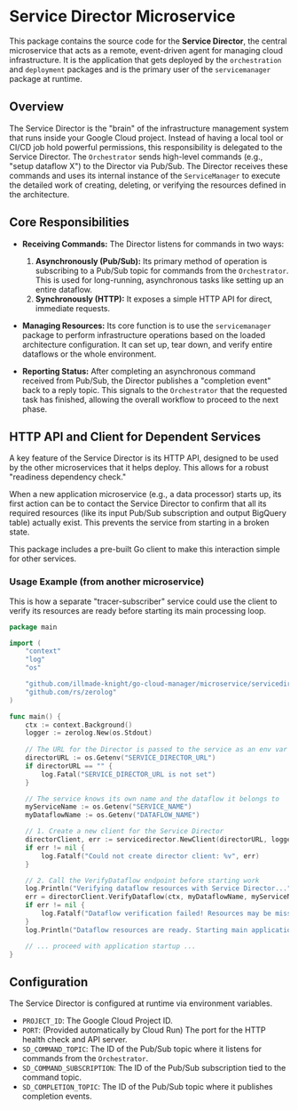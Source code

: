 # Service Director Microservice

This package contains the source code for the **Service Director**, the central microservice that acts as a remote, event-driven agent for managing cloud infrastructure. It is the application that gets deployed by the `orchestration` and `deployment` packages and is the primary user of the `servicemanager` package at runtime.

## Overview

The Service Director is the "brain" of the infrastructure management system that runs inside your Google Cloud project. Instead of having a local tool or CI/CD job hold powerful permissions, this responsibility is delegated to the Service Director. The `Orchestrator` sends high-level commands (e.g., "setup dataflow X") to the Director via Pub/Sub. The Director receives these commands and uses its internal instance of the `ServiceManager` to execute the detailed work of creating, deleting, or verifying the resources defined in the architecture.

## Core Responsibilities

* **Receiving Commands:** The Director listens for commands in two ways:

    1.  **Asynchronously (Pub/Sub):** Its primary method of operation is subscribing to a Pub/Sub topic for commands from the `Orchestrator`. This is used for long-running, asynchronous tasks like setting up an entire dataflow.
    2.  **Synchronously (HTTP):** It exposes a simple HTTP API for direct, immediate requests.

* **Managing Resources:** Its core function is to use the `servicemanager` package to perform infrastructure operations based on the loaded architecture configuration. It can set up, tear down, and verify entire dataflows or the whole environment.

* **Reporting Status:** After completing an asynchronous command received from Pub/Sub, the Director publishes a "completion event" back to a reply topic. This signals to the `Orchestrator` that the requested task has finished, allowing the overall workflow to proceed to the next phase.

## HTTP API and Client for Dependent Services

A key feature of the Service Director is its HTTP API, designed to be used by the other microservices that it helps deploy. This allows for a robust "readiness dependency check."

When a new application microservice (e.g., a data processor) starts up, its first action can be to contact the Service Director to confirm that all its required resources (like its input Pub/Sub subscription and output BigQuery table) actually exist. This prevents the service from starting in a broken state.

This package includes a pre-built Go client to make this interaction simple for other services.

### Usage Example (from another microservice)

This is how a separate "tracer-subscriber" service could use the client to verify its resources are ready before starting its main processing loop.

```go
package main

import (
    "context"
    "log"
    "os"

    "github.com/illmade-knight/go-cloud-manager/microservice/servicedirector" // Assumed path
    "github.com/rs/zerolog"
)

func main() {
    ctx := context.Background()
    logger := zerolog.New(os.Stdout)
    
    // The URL for the Director is passed to the service as an env var by the Orchestrator
    directorURL := os.Getenv("SERVICE_DIRECTOR_URL")
    if directorURL == "" {
        log.Fatal("SERVICE_DIRECTOR_URL is not set")
    }

    // The service knows its own name and the dataflow it belongs to
    myServiceName := os.Getenv("SERVICE_NAME")
    myDataflowName := os.Getenv("DATAFLOW_NAME")

    // 1. Create a new client for the Service Director
    directorClient, err := servicedirector.NewClient(directorURL, logger)
    if err != nil {
        log.Fatalf("Could not create director client: %v", err)
    }

    // 2. Call the VerifyDataflow endpoint before starting work
    log.Println("Verifying dataflow resources with Service Director...")
    err = directorClient.VerifyDataflow(ctx, myDataflowName, myServiceName)
    if err != nil {
        log.Fatalf("Dataflow verification failed! Resources may be missing: %v", err)
    }
    log.Println("Dataflow resources are ready. Starting main application logic.")

    // ... proceed with application startup ...
}
```

## Configuration

The Service Director is configured at runtime via environment variables.

* `PROJECT_ID`: The Google Cloud Project ID.
* `PORT`: (Provided automatically by Cloud Run) The port for the HTTP health check and API server.
* `SD_COMMAND_TOPIC`: The ID of the Pub/Sub topic where it listens for commands from the `Orchestrator`.
* `SD_COMMAND_SUBSCRIPTION`: The ID of the Pub/Sub subscription tied to the command topic.
* `SD_COMPLETION_TOPIC`: The ID of the Pub/Sub topic where it publishes completion events.